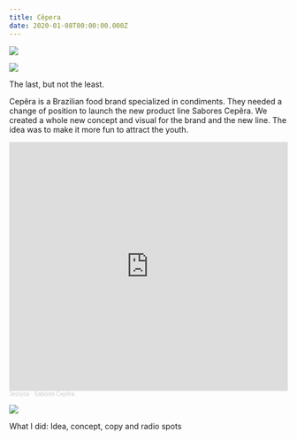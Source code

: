 ```yaml
---
title: Cêpera
date: 2020-01-08T00:00:00.000Z
---
```

<div class="post-container">

<div class="img-idea">
   

![](https://ucarecdn.com/dd14893e-b468-4e7b-8c0f-7b706ff90cf1/)

![](https://ucarecdn.com/dacf7eea-8954-4eb7-bfd1-2a96e0fa08c6/)

  </div>

  <div class="text-idea">

The last, but not the least.

Cepêra is a Brazilian food brand specialized in condiments. They needed a change of position to launch the new product line Sabores Cepêra. We created a whole new concept and visual for the brand and the new line. The idea was to make it more fun to attract the youth.

  </div>
</div>

<iframe width="100%" height="450" scrolling="no" frameborder="no" allow="autoplay" src="https://w.soundcloud.com/player/?url=https%3A//api.soundcloud.com/playlists/621098913&color=%23ff5500&auto_play=false&hide_related=false&show_comments=true&show_user=true&show_reposts=false&show_teaser=true"></iframe><div style="font-size: 10px; color: #cccccc;line-break: anywhere;word-break: normal;overflow: hidden;white-space: nowrap;text-overflow: ellipsis; font-family: Interstate,Lucida Grande,Lucida Sans Unicode,Lucida Sans,Garuda,Verdana,Tahoma,sans-serif;font-weight: 100;"><a href="https://soundcloud.com/jessycasilva" title="Jessyca" target="_blank" style="color: #cccccc; text-decoration: none;">Jessyca</a> · <a href="https://soundcloud.com/jessycasilva/sets/sabores-cepera" title="Sabores Cepêra" target="_blank" style="color: #cccccc; text-decoration: none;">Sabores Cepêra</a></div>

![](https://ucarecdn.com/e711e143-c7b4-40b9-809b-dc6af42970f7/)

What I did: Idea, concept, copy and radio spots